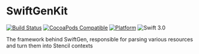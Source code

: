 # SwiftGenKit

[![Build Status](https://travis-ci.org/SwiftGen/SwiftGenKit.svg?branch=master)](https://travis-ci.org/SwiftGen/SwiftGenKit)
[![CocoaPods Compatible](https://img.shields.io/cocoapods/v/SwiftGenKit.svg)](https://img.shields.io/cocoapods/v/SwiftGenKit.svg)
[![Platform](https://img.shields.io/cocoapods/p/SwiftGenKit.svg?style=flat)](http://cocoadocs.org/docsets/SwiftGenKit)
![Swift 3.0](https://img.shields.io/badge/Swift-3.0-orange.svg)

The framework behind SwiftGen, responsible for parsing various resources and turn them into Stencil contexts

